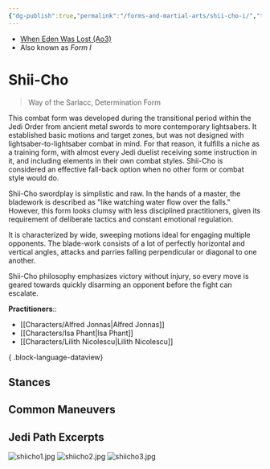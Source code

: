 ```yaml
---
{"dg-publish":true,"permalink":"/forms-and-martial-arts/shii-cho-i/","tags":["form"],"noteIcon":"saber1"}
---
```


- [When Eden Was Lost (Ao3)](https://archiveofourown.org/works/19334440/chapters/45992584)
- Also known as *Form I*
# Shii-Cho
>Way of the Sarlacc, Determination Form

This combat form was developed during the transitional period within the Jedi Order from ancient metal swords to more contemporary lightsabers. It established basic motions and target zones, but was not designed with lightsaber-to-lightsaber combat in mind. For that reason, it fulfills a niche as a training form, with almost every Jedi duelist receiving some instruction in it, and including elements in their own combat styles. Shii-Cho is considered an effective fall-back option when no other form or combat style would do.

Shii-Cho swordplay is simplistic and raw. In the hands of a master, the bladework is described as "like watching water flow over the falls." However, this form looks clumsy with less disciplined practitioners, given its requirement of deliberate tactics and constant emotional regulation. 

It is characterized by wide, sweeping motions ideal for engaging multiple opponents. The blade-work consists of a lot of perfectly horizontal and vertical angles, attacks and parries falling perpendicular or diagonal to one another. 

Shii-Cho philosophy emphasizes victory without injury, so every move is geared towards quickly disarming an opponent before the fight can escalate. 

**Practitioners**::
- [[Characters/Alfred Jonnas\|Alfred Jonnas]]
- [[Characters/Isa Phant\|Isa Phant]]
- [[Characters/Lilith Nicolescu\|Lilith Nicolescu]]

{ .block-language-dataview}
## Stances

## Common Maneuvers

## Jedi Path Excerpts

![shiicho1.jpg](/img/user/Photos/shiicho1.jpg)
![shiicho2.jpg](/img/user/Photos/shiicho2.jpg)
![shiicho3.jpg](/img/user/Photos/shiicho3.jpg)